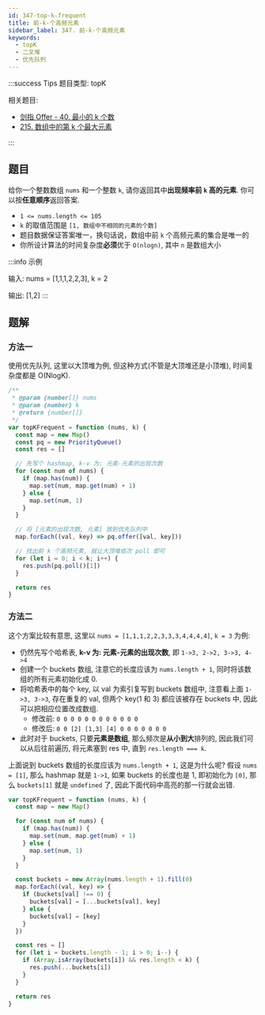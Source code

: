 ```yaml
---
id: 347-top-k-frequent
title: 前-k-个高频元素
sidebar_label: 347. 前-k-个高频元素
keywords:
  - topK
  - 二叉堆
  - 优先队列
---
```


:::success Tips
题目类型: topK

相关题目:

- [剑指 Offer - 40. 最小的 k 个数](/leetcode/lcof/40-get-least-numbers)
- [215. 数组中的第 k 个最大元素](/leetcode/medium/215-find-kth-largest)

:::

## 题目

给你一个整数数组 `nums` 和一个整数 `k`, 请你返回其中**出现频率前 `k` 高的元素**. 你可以按**任意顺序**返回答案.

- `1 <= nums.length <= 105`
- `k` 的取值范围是 `[1, 数组中不相同的元素的个数]`
- 题目数据保证答案唯一，换句话说，数组中前 `k` 个高频元素的集合是唯一的
- 你所设计算法的时间复杂度**必须**优于 `O(nlogn)`, 其中 `n` 是数组大小

:::info 示例

输入: nums = [1,1,1,2,2,3], k = 2

输出: [1,2]
:::

## 题解

### 方法一

使用优先队列, 这里以大顶堆为例, 但这种方式(不管是大顶堆还是小顶堆), 时间复杂度都是 O(NlogK).

```ts
/**
 * @param {number[]} nums
 * @param {number} k
 * @return {number[]}
 */
var topKFrequent = function (nums, k) {
  const map = new Map()
  const pq = new PriorityQueue()
  const res = []

  // 先写个 hashmap, k-v 为: 元素-元素的出现次数
  for (const num of nums) {
    if (map.has(num)) {
      map.set(num, map.get(num) + 1)
    } else {
      map.set(num, 1)
    }
  }

  // 将 [元素的出现次数, 元素] 放到优先队列中
  map.forEach((val, key) => pq.offer([val, key]))

  // 找出前 k 个高频元素, 就让大顶堆依次 poll 即可
  for (let i = 0; i < k; i++) {
    res.push(pq.poll()[1])
  }

  return res
}
```

### 方法二

这个方案比较有意思, 这里以 `nums = [1,1,1,2,2,3,3,3,4,4,4,4]`, `k = 3` 为例:

- 仍然先写个哈希表, **k-v 为: 元素-元素的出现次数**, 即 `1->3, 2->2, 3->3, 4->4`
- 创建一个 buckets 数组, 注意它的长度应该为 `nums.length + 1`, 同时将该数组的所有元素初始化成 0.
- 将哈希表中的每个 key, 以 val 为索引复写到 buckets 数组中, 注意看上面 `1->3, 3->3`, 存在重复的 val, 但两个 key(1 和 3) 都应该被存在 buckets 中, 因此可以把相应位置改成数组.
  - 修改前: `0 0 0 0 0 0 0 0 0 0 0 0`
  - 修改后: `0 0 [2] [1,3] [4] 0 0 0 0 0 0 0`
- 此时对于 buckets, 只要**元素是数组**, 那么频次是**从小到大**排列的, 因此我们可以从后往前遍历, 将元素塞到 res 中, 直到 `res.length === k`.

上面说到 buckets 数组的长度应该为 `nums.length + 1`, 这是为什么呢? 假设 `nums = [1]`, 那么 hashmap 就是 `1->1`, 如果 buckets 的长度也是 1, 即初始化为 `[0]`, 那么 `buckets[1]` 就是 `undefined` 了, 因此下面代码中高亮的那一行就会出错.

```ts {15}
var topKFrequent = function (nums, k) {
  const map = new Map()

  for (const num of nums) {
    if (map.has(num)) {
      map.set(num, map.get(num) + 1)
    } else {
      map.set(num, 1)
    }
  }

  const buckets = new Array(nums.length + 1).fill(0)
  map.forEach((val, key) => {
    if (buckets[val] !== 0) {
      buckets[val] = [...buckets[val], key]
    } else {
      buckets[val] = [key]
    }
  })

  const res = []
  for (let i = buckets.length - 1; i > 0; i--) {
    if (Array.isArray(buckets[i]) && res.length < k) {
      res.push(...buckets[i])
    }
  }

  return res
}
```
